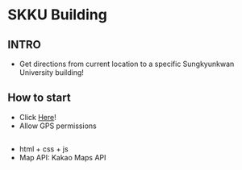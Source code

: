 # SKKU Building

## INTRO

- Get directions from current location to a specific Sungkyunkwan University building!

## How to start

- Click [Here](https://shinyoung-hwan.github.io/SKKU-Buildings/)!
- Allow GPS permissions

##

- html + css + js
- Map API: Kakao Maps API
